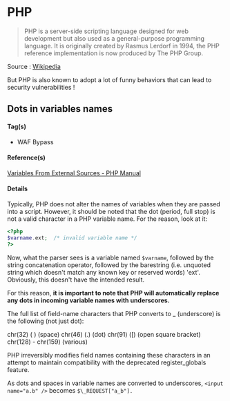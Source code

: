 # PHP

>PHP is a server-side scripting language designed for web development but also used as a general-purpose programming language. It is originally created by Rasmus Lerdorf in 1994, the PHP reference implementation is now produced by The PHP Group.

Source : [Wikipedia](https://en.wikipedia.org/wiki/PHP)

But PHP is also known to adopt a lot of funny behaviors that can lead to security vulnerabilities !

## Dots in variables names

#### Tag(s)
* WAF Bypass

#### Reference(s) 
[Variables From External Sources - PHP Manual](http://php.net/manual/en/language.variables.external.php)

#### Details
Typically, PHP does not alter the names of variables when they are passed into a script. However, it should be noted that the dot (period, full stop) is not a valid character in a PHP variable name. For the reason, look at it:

```php
<?php
$varname.ext;  /* invalid variable name */
?>
```
Now, what the parser sees is a variable named `$varname`, followed by the string concatenation operator, followed by the barestring (i.e. unquoted string which doesn't match any known key or reserved words) 'ext'. Obviously, this doesn't have the intended result.

For this reason, **it is important to note that PHP will automatically replace any dots in incoming variable names with underscores.**

The full list of field-name characters that PHP converts to _ (underscore) is the following (not just dot):

chr(32) ( ) (space)
chr(46) (.) (dot)
chr(91) ([) (open square bracket)
chr(128) - chr(159) (various)

PHP irreversibly modifies field names containing these characters in an attempt to maintain compatibility with the deprecated register_globals feature.

As dots and spaces in variable names are converted to underscores, `<input name="a.b" />` becomes `$\_REQUEST["a_b"].`
